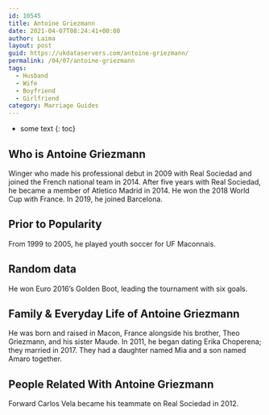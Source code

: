 ```yaml
---
id: 10545
title: Antoine Griezmann
date: 2021-04-07T08:24:41+00:00
author: Laima
layout: post
guid: https://ukdataservers.com/antoine-griezmann/
permalink: /04/07/antoine-griezmann
tags:
  - Husband
  - Wife
  - Boyfriend
  - Girlfriend
category: Marriage Guides
---
```


* some text
{: toc}


## Who is Antoine Griezmann
                  
                  
                  
Winger who made his professional debut in 2009 with Real Sociedad and joined the French national team in 2014. After five years with Real Sociedad, he became a member of Atletico Madrid in 2014. He won the 2018 World Cup with France. In 2019, he joined Barcelona.
                  
              
            
              
            
                
                
                
## Prior to Popularity
                  
                  
                  
From 1999 to 2005, he played youth soccer for UF Maconnais.
                  
              
            
              
            
                
                
                
## Random data
                  
                  
                  
He won Euro 2016&#8217;s Golden Boot, leading the tournament with six goals.
                  
              
            
              
            
                
                
                
## Family & Everyday Life of Antoine Griezmann
                  
                  
                  
He was born and raised in Macon, France alongside his brother, Theo Griezmann, and his sister Maude. In 2011, he began dating Erika Choperena; they married in 2017. They had a daughter named Mia and a son named Amaro together.
                  
              
            
              
            
                
                
                
## People Related With Antoine Griezmann
                  
                  
                  
Forward Carlos Vela became his teammate on Real Sociedad in 2012.
                  
              
            
              
            
                
              
            
              
              
            
            
              
            
          
          
          